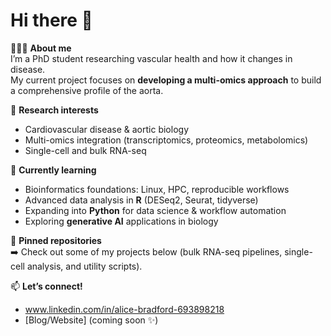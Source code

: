 # Hi there 👋

👩🏻‍🎓 **About me**  
I’m a PhD student researching vascular health and how it changes in disease.  
My current project focuses on **developing a multi-omics approach** to build a comprehensive profile of the aorta.  

🔭 **Research interests**  
- Cardiovascular disease & aortic biology  
- Multi-omics integration (transcriptomics, proteomics, metabolomics)  
- Single-cell and bulk RNA-seq  

🌱 **Currently learning**  
- Bioinformatics foundations: Linux, HPC, reproducible workflows  
- Advanced data analysis in **R** (DESeq2, Seurat, tidyverse)  
- Expanding into **Python** for data science & workflow automation  
- Exploring **generative AI** applications in biology  

📂 **Pinned repositories**  
➡️ Check out some of my projects below (bulk RNA-seq pipelines, single-cell analysis, and utility scripts).  

📫 **Let’s connect!**  
- www.linkedin.com/in/alice-bradford-693898218
- [Blog/Website] (coming soon ✨)  
